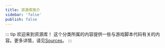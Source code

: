 ```yaml
---
title: 资源库简介
sidebar: 'false'
publish: false
---
```

::: tip
欢迎来到资源库！
这个分类所属的内容提供一些与游戏脚本代码有关的内容。更多详情，请见[Sources](https://sources.neptune.work)。
:::